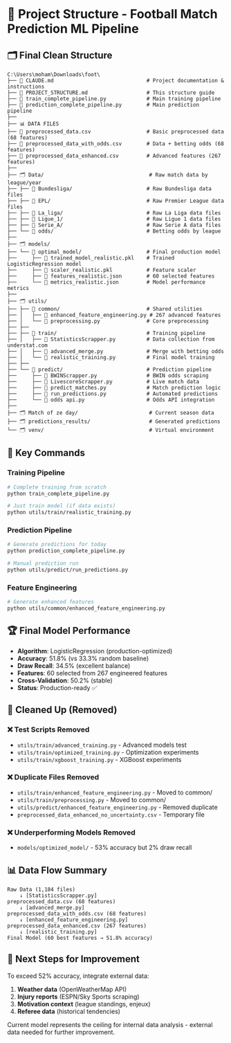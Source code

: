 # 📁 Project Structure - Football Match Prediction ML Pipeline

## 🗂️ Final Clean Structure

```
C:\Users\moham\Downloads\foot\
├── 📄 CLAUDE.md                              # Project documentation & instructions
├── 📄 PROJECT_STRUCTURE.md                   # This structure guide
├── 🐍 train_complete_pipeline.py             # Main training pipeline
├── 🐍 prediction_complete_pipeline.py        # Main prediction pipeline
├── 
├── 📊 DATA FILES
├── 📄 preprocessed_data.csv                  # Basic preprocessed data (68 features)
├── 📄 preprocessed_data_with_odds.csv        # Data + betting odds (68 features)
├── 📄 preprocessed_data_enhanced.csv         # Advanced features (267 features)
├── 
├── 🗂️ Data/                                  # Raw match data by league/year
├── ├── 📁 Bundesliga/                        # Raw Bundesliga data files
├── ├── 📁 EPL/                               # Raw Premier League data files
├── ├── 📁 La_liga/                           # Raw La Liga data files
├── ├── 📁 Ligue_1/                           # Raw Ligue 1 data files
├── ├── 📁 Serie_A/                           # Raw Serie A data files
├── └── 📁 odds/                              # Betting odds by league
├── 
├── 🗂️ models/
├── └── 📁 optimal_model/                     # Final production model
├──     ├── 🔧 trained_model_realistic.pkl    # Trained LogisticRegression model
├──     ├── 🔧 scaler_realistic.pkl           # Feature scaler
├──     ├── 📄 features_realistic.json        # 60 selected features
├──     └── 📄 metrics_realistic.json         # Model performance metrics
├── 
├── 🗂️ utils/
├── ├── 📁 common/                            # Shared utilities
├── │   ├── 🐍 enhanced_feature_engineering.py # 267 advanced features
├── │   └── 🐍 preprocessing.py               # Core preprocessing
├── ├── 
├── ├── 📁 train/                             # Training pipeline
├── │   ├── 🐍 StatisticsScrapper.py          # Data collection from understat.com
├── │   ├── 🐍 advanced_merge.py              # Merge with betting odds
├── │   └── 🐍 realistic_training.py          # Final model training
├── ├── 
├── └── 📁 predict/                           # Prediction pipeline
├──     ├── 🐍 BWINScrapper.py                # BWIN odds scraping
├──     ├── 🐍 LivescoreScrapper.py           # Live match data
├──     ├── 🐍 predict_matches.py             # Match prediction logic
├──     ├── 🐍 run_predictions.py             # Automated predictions
├──     └── 🐍 odds api.py                    # Odds API integration
├── 
├── 🗂️ Match of ze day/                       # Current season data
├── 🗂️ predictions_results/                   # Generated predictions
└── 🗂️ venv/                                  # Virtual environment
```

## 🚀 Key Commands

### Training Pipeline
```bash
# Complete training from scratch
python train_complete_pipeline.py

# Just train model (if data exists)
python utils/train/realistic_training.py
```

### Prediction Pipeline
```bash
# Generate predictions for today
python prediction_complete_pipeline.py

# Manual prediction run
python utils/predict/run_predictions.py
```

### Feature Engineering
```bash
# Generate enhanced features
python utils/common/enhanced_feature_engineering.py
```

## 🏆 Final Model Performance

- **Algorithm**: LogisticRegression (production-optimized)
- **Accuracy**: 51.8% (vs 33.3% random baseline)
- **Draw Recall**: 34.5% (excellent balance)
- **Features**: 60 selected from 267 engineered features
- **Cross-Validation**: 50.2% (stable)
- **Status**: Production-ready ✅

## 🧹 Cleaned Up (Removed)

### ❌ Test Scripts Removed
- `utils/train/advanced_training.py` - Advanced models test
- `utils/train/optimized_training.py` - Optimization experiments  
- `utils/train/xgboost_training.py` - XGBoost experiments

### ❌ Duplicate Files Removed
- `utils/train/enhanced_feature_engineering.py` - Moved to common/
- `utils/train/preprocessing.py` - Moved to common/
- `utils/predict/enhanced_feature_engineering.py` - Removed duplicate
- `preprocessed_data_enhanced_no_uncertainty.csv` - Temporary file

### ❌ Underperforming Models Removed
- `models/optimized_model/` - 53% accuracy but 2% draw recall

## 📊 Data Flow Summary

```
Raw Data (1,184 files) 
    ↓ [StatisticsScrapper.py]
preprocessed_data.csv (68 features)
    ↓ [advanced_merge.py]  
preprocessed_data_with_odds.csv (68 features)
    ↓ [enhanced_feature_engineering.py]
preprocessed_data_enhanced.csv (267 features)
    ↓ [realistic_training.py]
Final Model (60 best features → 51.8% accuracy)
```

## 🎯 Next Steps for Improvement

To exceed 52% accuracy, integrate external data:
1. **Weather data** (OpenWeatherMap API)
2. **Injury reports** (ESPN/Sky Sports scraping)
3. **Motivation context** (league standings, enjeux)
4. **Referee data** (historical tendencies)

Current model represents the ceiling for internal data analysis - external data needed for further improvement.